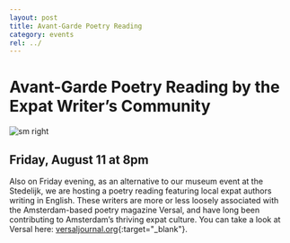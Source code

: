 ```yaml
---
layout: post
title: Avant-Garde Poetry Reading
category: events
rel: ../
---
```


# Avant-Garde Poetry Reading by the Expat Writer’s Community

![sm right](../assets/PQO.jpg)

## Friday, August 11 at 8pm

Also on Friday evening, as an alternative to our museum event at the Stedelijk, we are hosting a poetry reading featuring local expat authors writing in English. These writers are more or less loosely associated with the Amsterdam-based poetry magazine Versal, and have long been contributing to Amsterdam’s thriving expat culture. You can take a look at Versal here: [versaljournal.org](http://www.versaljournal.org/){:target="_blank"}.